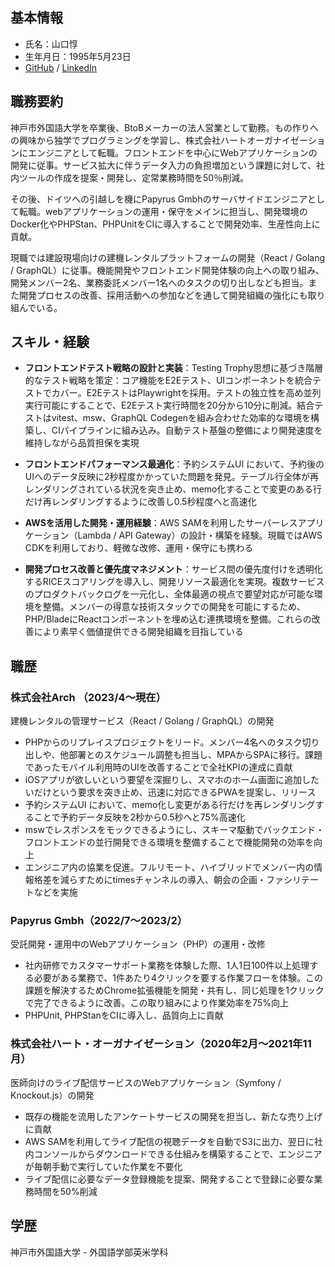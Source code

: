 ## 基本情報
- 氏名：山口惇
- 生年月日：1995年5月23日
- [GitHub](https://github.com/jun-y23) / [LinkedIn](https://www.linkedin.com/in/jun-yamaguchi-09aa69226/)

## 職務要約

神戸市外国語大学を卒業後、BtoBメーカーの法人営業として勤務。もの作りへの興味から独学でプログラミングを学習し、株式会社ハートオーガナイゼーションにエンジニアとして転職。フロントエンドを中心にWebアプリケーションの開発に従事。サービス拡大に伴うデータ入力の負担増加という課題に対して、社内ツールの作成を提案・開発し、定常業務時間を50％削減。

その後、ドイツへの引越しを機にPapyrus Gmbhのサーバサイドエンジニアとして転職。webアプリケーションの運用・保守をメインに担当し、開発環境のDocker化やPHPStan、PHPUnitをCIに導入することで開発効率、生産性向上に貢献。

現職では建設現場向けの建機レンタルプラットフォームの開発（React / Golang / GraphQL）に従事。機能開発やフロントエンド開発体験の向上への取り組み、開発メンバー2名、業務委託メンバー1名へのタスクの切り出しなども担当。また開発プロセスの改善、採用活動への参加などを通して開発組織の強化にも取り組んでいる。

## スキル・経験

* **フロントエンドテスト戦略の設計と実装**：Testing Trophy思想に基づき階層的なテスト戦略を策定：コア機能をE2Eテスト、UIコンポーネントを統合テストでカバー。E2EテストはPlaywrightを採用。テストの独立性を高め並列実行可能にすることで、E2Eテスト実行時間を20分から10分に削減。結合テストはvitest、msw、GraphQL Codegenを組み合わせた効率的な環境を構築し、CIパイプラインに組み込み。自動テスト基盤の整備により開発速度を維持しながら品質担保を実現

* **フロントエンドパフォーマンス最適化**：予約システムUI において、予約後のUIへのデータ反映に2秒程度かかっていた問題を発見。テーブル行全体が再レンダリングされている状況を突き止め、memo化することで変更のある行だけ再レンダリングするように改善し0.5秒程度へと高速化

* **AWSを活用した開発・運用経験**：AWS SAMを利用したサーバーレスアプリケーション（Lambda / API Gateway）の設計・構築を経験。現職ではAWS CDKを利用しており、軽微な改修、運用・保守にも携わる

* **開発プロセス改善と優先度マネジメント**：サービス間の優先度付けを透明化するRICEスコアリングを導入し、開発リソース最適化を実現。複数サービスのプロダクトバックログを一元化し、全体最適の視点で要望対応が可能な環境を整備。メンバーの得意な技術スタックでの開発を可能にするため、PHP/BladeにReactコンポーネントを埋め込む連携環境を整備。これらの改善により素早く価値提供できる開発組織を目指している

## 職歴

### 株式会社Arch （2023/4〜現在）
建機レンタルの管理サービス（React / Golang / GraphQL）の開発
* PHPからのリプレイスプロジェクトをリード。メンバー4名へのタスク切り出しや、他部署とのスケジュール調整も担当し、MPAからSPAに移行。課題であったモバイル利用時のUIを改善することで全社KPIの達成に貢献
* iOSアプリが欲しいという要望を深掘りし、スマホのホーム画面に追加したいだけという要求を突き止め、迅速に対応できるPWAを提案し、リリース
* 予約システムUI において、memo化し変更がある行だけを再レンダリングすることで予約データ反映を2秒から0.5秒へと75%高速化
* mswでレスポンスをモックできるようにし、スキーマ駆動でバックエンド・フロントエンドの並行開発できる環境を整備することで機能開発の効率を向上
* エンジニア内の協業を促進。フルリモート、ハイブリッドでメンバー内の情報格差を減らすためにtimesチャンネルの導入、朝会の企画・ファシリテートなどを実施

### Papyrus Gmbh（2022/7〜2023/2）
受託開発・運用中のWebアプリケーション（PHP）の運用・改修
* 社内研修でカスタマーサポート業務を体験した際、1人1日100件以上処理する必要がある業務で、1件あたり4クリックを要する作業フローを体験。この課題を解決するためChrome拡張機能を開発・共有し、同じ処理を1クリックで完了できるように改善。この取り組みにより作業効率を75%向上
* PHPUnit, PHPStanをCIに導入し、品質向上に貢献

### 株式会社ハート・オーガナイゼーション（2020年2月〜2021年11月）
医師向けのライブ配信サービスのWebアプリケーション（Symfony / Knockout.js）の開発
* 既存の機能を流用したアンケートサービスの開発を担当し、新たな売り上げに貢献
* AWS SAMを利用してライブ配信の視聴データを自動でS3に出力、翌日に社内コンソールからダウンロードできる仕組みを構築することで、エンジニアが毎朝手動で実行していた作業を不要化
* ライブ配信に必要なデータ登録機能を提案、開発することで登録に必要な業務時間を50%削減

## 学歴

神戸市外国語大学 - 外国語学部英米学科